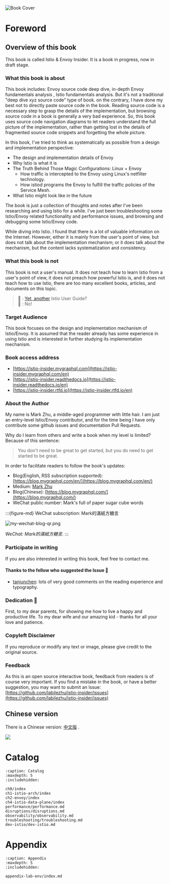 ![Book Cover](./book-cover-mockup.jpg)

# Foreword

## Overview of this book

This book is called Istio & Envoy Insider. It is a book in progress, now in draft stage.

### What this book is about

This book includes: Envoy source code deep dive, in-depth Envoy fundamentals  analysis , Istio fundamentals analysis. But it's not a traditional "deep dive xyz source code" type of book. on the contrary, I have done my best not to directly paste source code in the book. Reading source code is a necessary step to grasp the details of the implementation, but browsing source code in a book is generally a very bad experience. So, this book uses source code navigation diagrams to let readers understand the full picture of the implementation, rather than getting lost in the details of fragmented source code snippets and forgetting the whole picture.

In this book, I've tried to think as systematically as possible from a design and implementation perspective:
- The design and implementation details of Envoy
- Why Istio is what it is
- The Truth Behind Those Magic Configurations: Linux + Envoy
  - How traffic is intercepted to the Envoy using Linux's netfilter technology.
  - How istiod programs the Envoy to fulfill the traffic policies of the Service Mesh.
- What Istio might look like in the future


The book is just a collection of thoughts and notes after I've been researching and using Istio for a while. I've just been troubleshooting some Istio/Envoy related functionality and performance issues, and browsing and debugging some Istio/Envoy code.

While diving into Istio. I found that there is a lot of valuable information on the Internet. However, either it is mainly from the user's point of view, but does not talk about the implementation mechanism; or it does talk about the mechanism, but the content lacks systematization and consistency.

### What this book is not

This book is not a user's manual. It does not teach how to learn Istio from a user's point of view, it does not preach how powerful Istio is, and it does not teach how to use Istio, there are too many excellent books, articles, and documents on this topic.

> 🤷 : [Yet, another](https://en.wikipedia.org/wiki/Yet_another) Istio User Guide?  
> 🙅 : No!



### Target Audience

This book focuses on the design and implementation mechanism of Istio/Envoy. It is assumed that the reader already has some experience in using Istio and is interested in further studying its implementation mechanism.

### Book access address
- [https://istio-insider.mygraphql.com](https://istio-insider.mygraphql.com/en)
- [https://istio-insider.readthedocs.io](https://istio-insider.readthedocs.io/en)
- [https://istio-insider.rtfd.io](https://istio-insider.rtfd.io/en)


### About the Author
My name is Mark Zhu, a middle-aged programmer with little hair. I am just an entry-level Istio/Envoy contributor, and for the time being I have only contribute some github issues and documentation Pull Requests.

Why do I learn from others and write a book when my level is limited? Because of this sentence:
> You don't need to be great to get started, but you do need to get started to be great.



In order to facilitate readers to follow the book's updates:
- Blog(English, RSS subscription supported): [https://blog.mygraphql.com/en/](https://blog.mygraphql.com/en/)  
- Medium: [Mark Zhu](https://mark-zhu.medium.com/)
- Blog(Chinese): [https://blog.mygraphql.com/](https://blog.mygraphql.com/)  
- WeChat public number: Mark's full of paper sugar cube words

:::{figure-md} WeChat subscription: Mark的滿紙方糖言

<img src="_static/my-wechat-blog-qr.png" alt="my-wechat-blog-qr.png">

*WeChat: Mark的滿紙方糖言*.
:::




### Participate in writing
If you are also interested in writing this book, feel free to contact me.


#### Thanks to the fellow who suggested the Issue 🌻
- [tanjunchen](https://github.com/tanjunchen): lots of very good comments on the reading experience and typography.

### Dedication 💞
First, to my dear parents, for showing me how to live a happy
and productive life. To my dear wife and our amazing kid - thanks for all your love and patience.

### Copyleft Disclaimer
If you reproduce or modify any text or image, please give credit to the original source.

### Feedback
As this is an open source interactive book, feedback from readers is of course very important. If you find a mistake in the book, or have a better suggestion, you may want to submit an Issue:
[https://github.com/labilezhu/istio-insider/issues](https://github.com/labilezhu/istio-insider/issues)



## Chinese version

There is a Chinese version: [中文版](https://istio-insider.mygraphql.com/zh-cn/latest) .


![](wechat-reward-qrcode.jpg)


# Catalog


```{toctree}
:caption: Catalog
:maxdepth: 5
:includehidden:

ch0/index
ch1-istio-arch/index
ch2-envoy/index
ch4-istio-data-plane/index
performance/performance.md
disruptions/disruptions.md
observability/observability.md
troubleshooting/troubleshooting.md
dev-istio/dev-istio.md
```

# Appendix

```{toctree}
:caption: Appendix
:maxdepth: 5
:includehidden: 

appendix-lab-env/index.md
```

